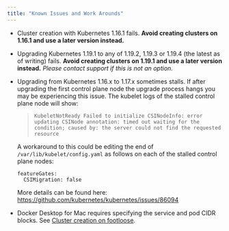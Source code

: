 ```yaml
---
title: "Known Issues and Work Arounds"
---
```


- Cluster creation with Kubernetes 1.16.1 fails. **Avoid creating clusters on 1.16.1 and use a later version instead.**
- Upgrading Kubernetes 1.19.1 to any of 1.19.2, 1.19.3 or 1.19.4 (the latest as of writing) fails. **Avoid creating clusters on 1.19.1 and use a later version instead.** _Please contact support if this is not an option._
- Upgrading from Kubernetes 1.16.x to 1.17.x sometimes stalls. If after upgrading the first control plane node the upgrade process hangs you may be experiencing this issue. The kubelet logs of the stalled control plane node will show:

  > `KubeletNotReady Failed to initialize CSINodeInfo: error updating CSINode annotation: timed out waiting for the condition; caused by: the server could not find the requested resource`

  A workaround to this could be editing the end of `/var/lib/kubelet/config.yaml` as follows on each of the stalled control plane nodes:

  ```
  featureGates:
    CSIMigration: false
  ```

  More details can be found here: https://github.com/kubernetes/kubernetes/issues/86094
- Docker Desktop for Mac requires specifying the service and pod CIDR blocks. See [Cluster creation on footloose](/deploying-wkp/cluster-creation-on-footloose).
